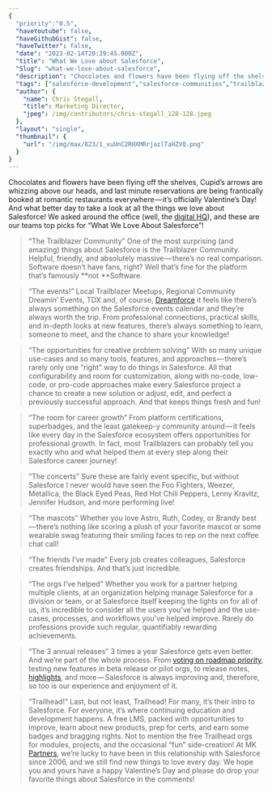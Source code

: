 ```yaml
---
{
  "priority":"0.5",
  "haveYoutube": false,
  "haveGithubGist": false,
  "haveTwitter": false,
  "date": "2023-02-14T20:39:45.000Z",
  "title": "What We Love about Salesforce",
  "Slug": "what-we-love-about-salesforce",
  "description": "Chocolates and flowers have been flying off the shelves, Cupid’s arrows are whizzing above our heads, and last minute reservations are being frantically booked at romantic restaurants everywhere — it’s officially Valentine’s Day! And what better day to take a look at all the things we love about Salesforce!.",
  "tags": ["salesforce-development","salesforce-communities","trailblazercommunity","salesforce","salesforce-admin"],
  "author": {
    "name": Chris Stegall,
    "title": Marketing Director,
    "jpeg": /img/contributors/chris-stegall_128-128.jpeg
  },
  "layout": "single",
  "thumbnail": {
    "url": "/img/max/823/1_vuUnC2RHXMRrjazlTaHZVQ.png"
  }
}
---
```

Chocolates and flowers have been flying off the shelves, Cupid’s arrows are whizzing above our heads, and last minute reservations are being frantically booked at romantic restaurants everywhere — it’s officially Valentine’s Day! And what better day to take a look at all the things we love about Salesforce!
We asked around the office (well, the [digital HQ](https://www.salesforce.com/ap/blog/2022/03/customer-success-anywhere-digital-hq.html)), and these are our teams top picks for “What We Love About Salesforce”!

> “The Trailblazer Community”
One of the most surprising (and amazing) things about Salesforce is the Trailblazer Community. Helpful, friendly, and absolutely massive — there’s no real comparison. Software doesn’t have fans, right? Well that’s fine for the platform that’s famously **not **Software.

> “The events!”
Local Trailblazer Meetups, Regional Community Dreamin’ Events, TDX and, of course, [Dreamforce](http://dreamforce.com) it feels like there’s always something on the Salesforce events calendar and they’re always worth the trip. From professional connections, practical skills, and in-depth looks at new features, there’s always something to learn, someone to meet, and the chance to share your knowledge!

> “The opportunities for creative problem solving”
With so many unique use-cases and so many tools, features, and approaches — there’s rarely only one “right” way to do things in Salesforce. All that configurability and room for customization, along with no-code, low-code, or pro-code approaches make every Salesforce project a chance to create a new solution or adjust, edit, and perfect a previously successful approach. And that keeps things fresh and fun!

> “The room for career growth”
From platform certifications, superbadges, and the least gatekeep-y community around — it feels like every day in the Salesforce ecosystem offers opportunities for professional growth. In fact, most Trailblazers can probably tell you exactly who and what helped them at every step along their Salesforce career journey!

> “The concerts”
Sure these are fairly event specific, but without Salesforce I never would have seen the Foo Fighters, Weezer, Metallica, the Black Eyed Peas, Red Hot Chili Peppers, Lenny Kravitz, Jennifer Hudson, and more performing live!

> “The mascots”
Whether you love Astro, Ruth, Codey, or Brandy best — there’s nothing like scoring a plush of your favorite mascot or some wearable swag featuring their smiling faces to rep on the next coffee chat call!

> “The friends I’ve made”
Every job creates colleagues, Salesforce creates friendships. And that’s just incredible.

> “The orgs I’ve helped”
Whether you work for a partner helping multiple clients, at an organization helping manage Salesforce for a division or team, or at Salesforce itself keeping the lights on for all of us, it’s incredible to consider all the users you’ve helped and the use-cases, processes, and workflows you’ve helped improve. Rarely do professions provide such regular, quantifiably rewarding achievements.

> “The 3 annual releases”
3 times a year Salesforce gets even better. And we’re part of the whole process. From [voting on roadmap priority](https://medium.com/creme-de-la-crm/shape-the-salesforce-product-roadmap-prioritization-voting-is-live-until-feb-13-f1f9505055f4?source=collection_home---4------0-----------------------), testing new features in beta release or pilot orgs, to release notes, [highlights](https://medium.com/creme-de-la-crm/releasehighlights/home), and more — Salesforce is always improving and, therefore, so too is our experience and enjoyment of it.

> “Trailhead!”
Last, but not least, Trailhead! For many, it’s their intro to Salesforce. For everyone, it’s where continuing education and development happens. A free LMS, packed with opportunities to improve, learn about new products, prep for certs, and earn some badges and bragging rights. Not to mention the free Trailhead orgs for modules, projects, and the occasional “fun” side-creation!
At MK[ Partners](https://appexchange.salesforce.com/appxConsultingListingDetail?listingId=a0N30000001gF9jEAE), we’re lucky to have been in this relationship with Salesforce since 2006, and we still find new things to love every day. We hope you and yours have a happy Valentine’s Day and please do drop your favorite things about Salesforce in the comments!
